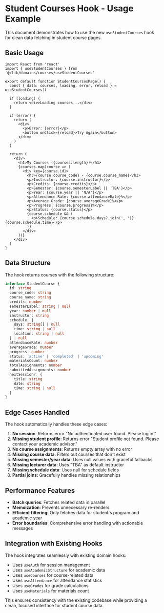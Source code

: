 # Student Courses Hook - Usage Example

This document demonstrates how to use the new `useStudentCourses` hook for clean data fetching in student course pages.

## Basic Usage

```tsx
import React from 'react'
import { useStudentCourses } from '@/lib/domains/courses/useStudentCourses'

export default function StudentCoursesPage() {
  const { data: courses, loading, error, reload } = useStudentCourses()

  if (loading) {
    return <div>Loading courses...</div>
  }

  if (error) {
    return (
      <div>
        <p>Error: {error}</p>
        <button onClick={reload}>Try Again</button>
      </div>
    )
  }

  return (
    <div>
      <h1>My Courses ({courses.length})</h1>
      {courses.map(course => (
        <div key={course.id}>
          <h3>{course.course_code} - {course.course_name}</h3>
          <p>Instructor: {course.instructor}</p>
          <p>Credits: {course.credits}</p>
          <p>Semester: {course.semesterLabel || 'TBA'}</p>
          <p>Year: {course.year || 'N/A'}</p>
          <p>Attendance Rate: {course.attendanceRate}%</p>
          <p>Average Grade: {course.averageGrade}%</p>
          <p>Progress: {course.progress}%</p>
          <p>Status: {course.status}</p>
          {course.schedule && (
            <p>Schedule: {course.schedule.days?.join(', ')} {course.schedule.time}</p>
          )}
        </div>
      ))}
    </div>
  )
}
```

## Data Structure

The hook returns courses with the following structure:

```typescript
interface StudentCourse {
  id: string
  course_code: string
  course_name: string
  credits: number
  semesterLabel: string | null
  year: number | null
  instructor: string
  schedule: {
    days: string[] | null
    time: string | null
    location: string | null
  } | null
  attendanceRate: number
  averageGrade: number
  progress: number
  status: 'active' | 'completed' | 'upcoming'
  materialsCount: number
  totalAssignments: number
  submittedAssignments: number
  nextSession?: {
    title: string
    date: string
    time: string | null
  }
}
```

## Edge Cases Handled

The hook automatically handles these edge cases:

1. **No session**: Returns error "No authenticated user found. Please log in."
2. **Missing student profile**: Returns error "Student profile not found. Please contact your academic advisor."
3. **No course assignments**: Returns empty array with no error
4. **Missing course data**: Filters out courses that don't exist
5. **Missing semester/year data**: Uses null values with graceful fallbacks
6. **Missing lecturer data**: Uses "TBA" as default instructor
7. **Missing schedule data**: Uses null for schedule fields
8. **Partial joins**: Gracefully handles missing relationships

## Performance Features

- **Batch queries**: Fetches related data in parallel
- **Memoization**: Prevents unnecessary re-renders
- **Efficient filtering**: Only fetches data for student's program and academic year
- **Error boundaries**: Comprehensive error handling with actionable messages

## Integration with Existing Hooks

The hook integrates seamlessly with existing domain hooks:
- Uses `useAuth` for session management
- Uses `useAcademicStructure` for academic data
- Uses `useCourses` for course-related data
- Uses `useAttendance` for attendance statistics
- Uses `useGrades` for grade calculations
- Uses `useMaterials` for materials count

This ensures consistency with the existing codebase while providing a clean, focused interface for student course data.
